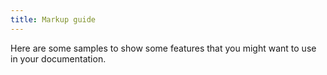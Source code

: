 ```yaml
---
title: Markup guide
---
```


Here are some samples to show some features that you might want to use in your documentation.

